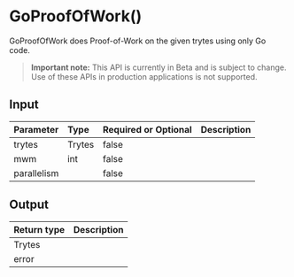 # GoProofOfWork()
GoProofOfWork does Proof-of-Work on the given trytes using only Go code.
> **Important note:** This API is currently in Beta and is subject to change. Use of these APIs in production applications is not supported.

## Input

| Parameter       | Type | Required or Optional | Description |
|:---------------|:--------|:--------| :--------|
| trytes | Trytes | false |   |
| mwm | int | false |   |
| parallelism |  | false |   |


## Output

| Return type     | Description |
|:---------------|:--------|
| Trytes |  |
| error |  |


